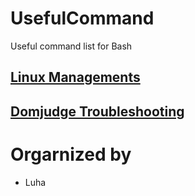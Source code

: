 # UsefulCommand
Useful command list for Bash

## [Linux Managements]()

## [Domjudge Troubleshooting](https://github.com/munhyunsu/UsefulCommand/tree/master/Domjudge)


# Orgarnized by 
- Luha
